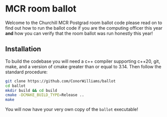 # MCR room ballot

Welcome to the Churchill MCR Postgrad room ballot code please read on to find out how to run the ballot code if you are the computing officer this year **and** how you can verify that the room ballot was run honestly this year!

## Installation
To build the codebase you will need a c++ compiler supporting c++20, git, make, and a version of cmake greater than or equal to 3.14. Then follow the standard procedure:


```zsh
git clone https://github.com/ConorWilliams/ballot
cd ballot
mkdir build && cd build
cmake -DCMAKE_BUILD_TYPE=Release ..
make
```

You will now have your very own copy of the `ballot` executable!
 
